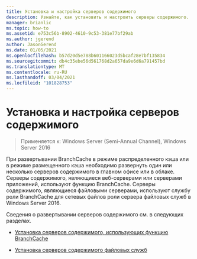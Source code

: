 ```yaml
---
title: Установка и настройка серверов содержимого
description: Узнайте, как установить и настроить серверы содержимого.
manager: brianlic
ms.topic: how-to
ms.assetid: e753c56b-8902-4610-9c53-381e77bf29ab
ms.author: jgerend
author: JasonGerend
ms.date: 01/05/2021
ms.openlocfilehash: b57d20d5e788b601166023d5bcaf28e7bf135834
ms.sourcegitcommit: db4c35ebe56d561768d2a657da9e6d6a791457bd
ms.translationtype: MT
ms.contentlocale: ru-RU
ms.lasthandoff: 03/04/2021
ms.locfileid: "101828753"
---
```

# <a name="install-and-configure-content-servers"></a>Установка и настройка серверов содержимого

>Применяется к: Windows Server (Semi-Annual Channel), Windows Server 2016

При развертывании BranchCache в режиме распределенного кэша или в режиме размещенного кэша необходимо развернуть один или несколько серверов содержимого в главном офисе или в облаке. Серверы содержимого, являющиеся веб-серверами или серверами приложений, используют функцию BranchCache. Серверы содержимого, являющиеся файловыми серверами, используют службу роли BranchCache для сетевых файлов роли сервера файловых служб в Windows Server 2016.

Сведения о развертывании серверов содержимого см. в следующих разделах.

-   [Установка серверов содержимого, использующих функцию BranchCache](../../branchcache/deploy/Install-Content-Servers-that-Use-the-BranchCache-Feature.md)

-   [Установка серверов содержимого файловых служб](../../branchcache/deploy/Install-File-Services-Content-Servers.md)



